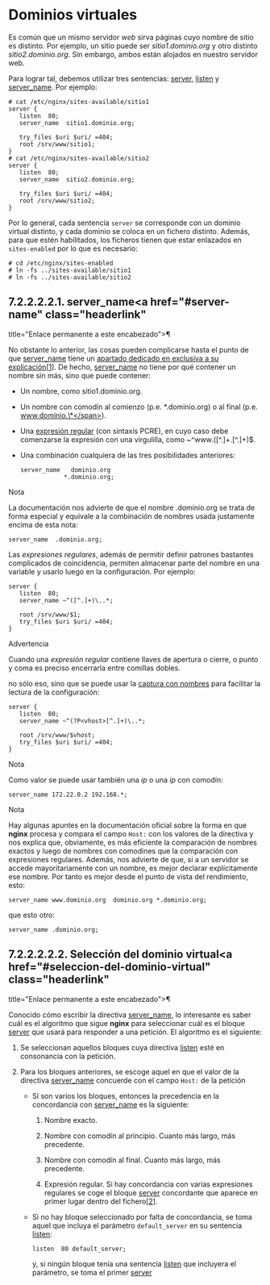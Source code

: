 # Dominios virtuales
Es común que un mismo servidor *web* sirva páginas cuyo nombre de sitio
es distinto. Por ejemplo, un sitio puede ser *sitio1.dominio.org* y otro
distinto *sitio2.dominio.org*. Sin embargo, ambos están alojados en
nuestro servidor web.

Para lograr tal, debemos utilizar tres sentencias:
<a href="http://nginx.org/en/docs/http/ngx_http_core_module.html#server"
class="reference external">server</a>,
<a href="http://nginx.org/en/docs/http/ngx_http_core_module.html#listen"
class="reference external">listen</a> y <a
href="http://nginx.org/en/docs/http/ngx_http_core_module.html#server_name"
class="reference external">server_name</a>. Por ejemplo:

    # cat /etc/nginx/sites-available/sitio1
    server {
       listen  80;
       server_name  sitio1.dominio.org;

       try_files $uri $uri/ =404;
       root /srv/www/sitio1;
    }
    # cat /etc/nginx/sites-available/sitio2
    server {
       listen  80;
       server_name  sitio2.dominio.org;

       try_files $uri $uri/ =404;
       root /srv/www/sitio2;
    }

Por lo general, cada sentencia <span class="pre">`server`</span> se
corresponde con un dominio virtual distinto, y cada dominio se coloca en
un fichero distinto. Además, para que estén habilitados, los ficheros
tienen que estar enlazados en <span class="pre">`sites-enabled`</span>
por lo que es necesario:

    # cd /etc/nginx/sites-enabled
    # ln -fs ../sites-available/sitio1
    # ln -fs ../sites-available/sitio2

## <span class="section-number">7.2.2.2.2.1. </span>server\_name<a href="#server-name" class="headerlink"
title="Enlace permanente a este encabezado">¶</a>

No obstante lo anterior, las cosas pueden complicarse hasta el punto de
que <a
href="http://nginx.org/en/docs/http/ngx_http_core_module.html#server_name"
class="reference external">server_name</a> tiene un
<a href="http://nginx.org/en/docs/http/server_names.html"
class="reference external">apartado dedicado en exclusiva a su
explicación</a><a href="#id5" id="id1" class="footnote-reference brackets"
role="doc-noteref"><span class="fn-bracket">[</span>1<span
class="fn-bracket">]</span></a>. De hecho, <a
href="http://nginx.org/en/docs/http/ngx_http_core_module.html#server_name"
class="reference external">server_name</a> no tiene por qué contener un
nombre sin más, sino que puede contener:

-   Un nombre, como
    <span class="kbd kbd docutils literal notranslate">sitio1.dominio.org</span>.

-   Un nombre con comodín al comienzo (p.e.
    <span class="kbd kbd docutils literal notranslate">\*.dominio.org</span>)
    o al final (p.e.
    <span class="kbd kbd docutils literal notranslate">www.dominio.\*</span>).

-   Una <a href="../../../../02.conbas/10.texto/01.regex.html#regex"
    class="reference internal"><span class="std std-ref">expresión
    regular</span></a> (con sintaxis PCRE), en cuyo caso debe comenzarse
    la expresión con una virgulilla, como
    <span class="kbd kbd compound docutils literal notranslate"><span class="kbd kbd docutils literal notranslate">~</span>^<span class="kbd kbd docutils literal notranslate">www.(\[</span>^<span class="kbd kbd docutils literal notranslate">.\]</span>+<span class="kbd kbd docutils literal notranslate">.\[</span>^<span class="kbd kbd docutils literal notranslate">.\]</span>+<span class="kbd kbd docutils literal notranslate">)$</span></span>.

-   Una combinación cualquiera de las tres posibilidades anteriores:

        server_name   dominio.org
                    *.dominio.org;

Nota

La documentación nos advierte de que el nombre
<span class="kbd kbd docutils literal notranslate">.dominio.org</span>
se trata de forma especial y equivale a la combinación de nombres usada
justamente encima de esta nota:

    server_name  .dominio.org;

Las *expresiones regulares*, además de permitir definir patrones
bastantes complicados de coincidencia, permiten almacenar parte del
nombre en una variable y usarlo luego en la configuración. Por ejemplo:

    server {
       listen  80;
       server_name ~^([^.]+)\..*;

       root /srv/www/$1;
       try_files $uri $uri/ =404;
    }

Advertencia

Cuando una *expresión regular* contiene llaves de apertura o cierre, o
punto y coma es preciso encerrarla entre comillas dobles.

no sólo eso, sino que se puede usar la
<a href="../../../../02.conbas/10.texto/01.regex.html#regex-pcre"
class="reference internal"><span class="std std-ref">captura con
nombres</span></a> para facilitar la lectura de la configuración:

    server {
       listen  80;
       server_name ~^(?P<vhost>[^.]+)\..*;

       root /srv/www/$vhost;
       try_files $uri $uri/ =404;
    }

Nota

Como valor se puede usar también una *ip* o una *ip* con comodín:

    server_name 172.22.0.2 192.168.*;

Nota

Hay algunas apuntes en la documentación oficial sobre la forma en que
**nginx** procesa y compara el campo <span class="pre">`Host:`</span>
con los valores de la directiva y nos explica que, obviamente, es más
eficiente la comparación de nombres exactos y luego de nombres con
comodines que la comparación con expresiones regulares. Además, nos
advierte de que, si a un servidor se accede mayoritariamente con un
nombre, es mejor declarar explícitamente ese nombre. Por tanto es mejor
desde el punto de vista del rendimiento, esto:

    server_name www.dominio.org  dominio.org *.dominio.org;

que esto otro:

    server_name .dominio.org;

## <span class="section-number">7.2.2.2.2.2. </span>Selección del dominio virtual<a href="#seleccion-del-dominio-virtual" class="headerlink"
title="Enlace permanente a este encabezado">¶</a>

Conocido cómo escribir la directiva <a
href="http://nginx.org/en/docs/http/ngx_http_core_module.html#server_name"
class="reference external">server_name</a>, lo interesante es saber cuál
es el algoritmo que sigue **nginx** para seleccionar cuál es el bloque
<a href="http://nginx.org/en/docs/http/ngx_http_core_module.html#server"
class="reference external">server</a> que usará para responder a una
petición. El algoritmo es el siguiente:

1.  Se seleccionan aquellos bloques cuya directiva
    <a href="http://nginx.org/en/docs/http/ngx_http_core_module.html#listen"
    class="reference external">listen</a> esté en consonancia con la
    petición.

2.  Para los bloques anteriores, se escoge aquel en que el valor de la
    directiva <a
    href="http://nginx.org/en/docs/http/ngx_http_core_module.html#server_name"
    class="reference external">server_name</a> concuerde con el campo
    <span class="pre">`Host:`</span> de la petición

    -   Si son varios los bloques, entonces la precedencia en la
        concordancia con <a
        href="http://nginx.org/en/docs/http/ngx_http_core_module.html#server_name"
        class="reference external">server_name</a> es la siguiente:

        1.  Nombre exacto.

        2.  Nombre con comodín al principio. Cuanto más largo, más
            precedente.

        3.  Nombre con comodín al final. Cuanto más largo, más
            precedente.

        4.  Expresión regular. Si hay concordancia con varias
            expresiones regulares se coge el bloque
            <a href="http://nginx.org/en/docs/http/ngx_http_core_module.html#server"
            class="reference external">server</a> concordante que
            aparece en primer lugar dentro del
            fichero<a href="#f1" id="id2" class="footnote-reference brackets"
            role="doc-noteref"><span class="fn-bracket">[</span>2<span
            class="fn-bracket">]</span></a>.

    -   Si no hay bloque seleccionado por falta de concordancia, se toma
        aquel que incluya el parámetro
        <span class="pre">`default_server`</span> en su sentencia
        <a href="http://nginx.org/en/docs/http/ngx_http_core_module.html#listen"
        class="reference external">listen</a>:

            listen  80 default_server;

        y, si ningún bloque tenía una sentencia
        <a href="http://nginx.org/en/docs/http/ngx_http_core_module.html#listen"
        class="reference external">listen</a> que incluyera el
        parámetro, se toma el primer
        <a href="http://nginx.org/en/docs/http/ngx_http_core_module.html#server"
        class="reference external">server</a>
